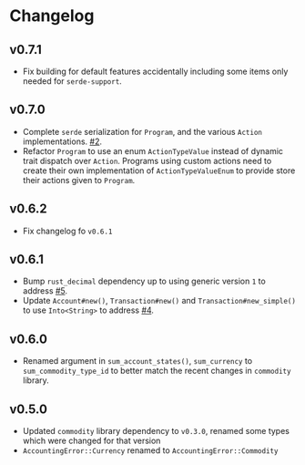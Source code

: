 # Changelog

## v0.7.1

+ Fix building for default features accidentally including some items only needed for `serde-support`.

## v0.7.0

+ Complete `serde` serialization for `Program`, and the various `Action` implementations. [#2](https://github.com/kellpossible/doublecount/issues/2).
+ Refactor `Program` to use an enum `ActionTypeValue` instead of dynamic trait dispatch over `Action`. Programs using custom actions need to create their own implementation of `ActionTypeValueEnum` to provide store their actions given to `Program`.

## v0.6.2

+ Fix changelog fo `v0.6.1`

## v0.6.1

+ Bump `rust_decimal` dependency up to using generic version `1` to address [#5](https://github.com/kellpossible/doublecount/issues/5).
+ Update `Account#new()`, `Transaction#new()` and `Transaction#new_simple()` to use `Into<String>` to address [#4](https://github.com/kellpossible/doublecount/issues/4).

## v0.6.0

+ Renamed argument in `sum_account_states()`, `sum_currency` to
  `sum_commodity_type_id` to better match the recent changes in `commodity` library.

## v0.5.0

+ Updated `commodity` library dependency to `v0.3.0`, renamed some types
  which were changed for that version
+ `AccountingError::Currency` renamed to `AccountingError::Commodity`
